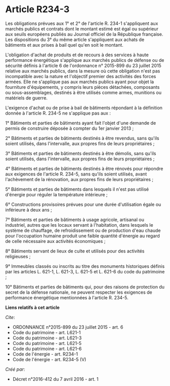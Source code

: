 # Article R234-3

Les obligations prévues aux 1° et 2° de l'article R. 234-1 s'appliquent aux marchés publics et contrats dont le montant
estimé est égal ou supérieur aux seuils européens publiés au Journal officiel de la République française. Les dispositions du
3° du même article s'appliquent aux achats de bâtiments et aux prises à bail quel qu'en soit le montant. 

L'obligation d'achat de produits et de recours à des services à haute performance énergétique s'applique aux marchés publics
de défense ou de sécurité définis à l'article 6 de l'ordonnance n° 2015-899 du 23 juillet 2015 relative aux marchés publics,
dans la mesure où cette obligation n'est pas incompatible avec la nature et l'objectif premier des activités des forces
armées. Elle ne s'applique pas aux marchés publics ayant pour objet la fourniture d'équipements, y compris leurs pièces
détachées, composants ou sous-assemblages, destinés à être utilisés comme armes, munitions ou matériels de guerre. 

L'exigence d'achat ou de prise à bail de bâtiments répondant à la définition donnée à l'article R. 234-5 ne s'applique pas
aux : 

1° Bâtiments et parties de bâtiments ayant fait l'objet d'une demande de permis de construire déposée à compter du 1er
janvier 2013 ; 

2° Bâtiments et parties de bâtiments destinés à être revendus, sans qu'ils soient utilisés, dans l'intervalle, aux propres
fins de leurs propriétaires ; 

3° Bâtiments et parties de bâtiments destinés à être démolis, sans qu'ils soient utilisés, dans l'intervalle, aux propres
fins de leurs propriétaires ; 

4° Bâtiments et parties de bâtiments destinés à être rénovés pour répondre aux exigences de l'article R. 234-5, sans qu'ils
soient utilisés, avant l'achèvement de la rénovation, aux propres fins de leurs propriétaires ; 

5° Bâtiments et parties de bâtiments dans lesquels il n'est pas utilisé d'énergie pour réguler la température intérieure ; 

6° Constructions provisoires prévues pour une durée d'utilisation égale ou inférieure à deux ans ; 

7° Bâtiments et parties de bâtiments à usage agricole, artisanal ou industriel, autres que les locaux servant à l'habitation,
dans lesquels le système de chauffage, de refroidissement ou de production d'eau chaude pour l'occupation humaine produit une
faible quantité d'énergie au regard de celle nécessaire aux activités économiques ; 

8° Bâtiments servant de lieux de culte et utilisés pour des activités religieuses ; 

9° Immeubles classés ou inscrits au titre des monuments historiques définis par les articles L. 621-1, L. 621-3, L. 621-5 et
L. 621-6 du code du patrimoine ; 

10° Bâtiments et parties de bâtiments qui, pour des raisons de protection du secret de la défense nationale, ne peuvent
respecter les exigences de performance énergétique mentionnées à l'article R. 234-5.

**Liens relatifs à cet article**

_Cite_:

  - ORDONNANCE n°2015-899 du 23 juillet 2015 - art. 6
  - Code du patrimoine - art. L621-1
  - Code du patrimoine - art. L621-3
  - Code du patrimoine - art. L621-5
  - Code du patrimoine - art. L621-6
  - Code de l'énergie - art. R234-1
  - Code de l'énergie - art. R234-5 (V)

_Créé par_:

  - Décret n°2016-412 du 7 avril 2016 - art. 1
